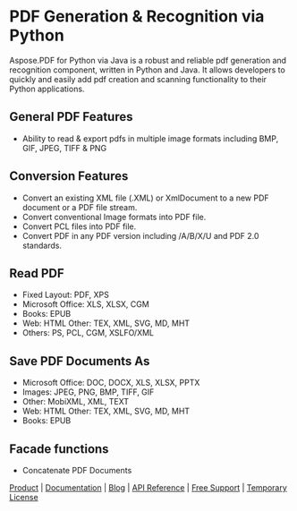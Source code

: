# PDF Generation & Recognition via Python

Aspose.PDF for Python via Java is a robust and reliable pdf generation and recognition component, written in Python and Java. It allows developers to quickly and easily add pdf creation and scanning functionality to their Python applications.

## General PDF Features

- Ability to read & export pdfs in multiple image formats including BMP, GIF, JPEG, TIFF & PNG

## Conversion Features

- Convert an existing XML file (.XML) or XmlDocument to a new PDF document or a PDF file stream.
- Convert conventional Image formats into PDF file.
- Convert PCL files into PDF file.
- Convert PDF in any PDF version including /A/B/X/U and PDF 2.0 standards.

## Read PDF

- Fixed Layout: PDF, XPS
- Microsoft Office:  XLS, XLSX, CGM
- Books: EPUB
- Web: HTML Other: TEX, XML, SVG, MD, MHT
- Others: PS, PCL, CGM, XSLFO/XML

## Save PDF Documents As

- Microsoft Office: DOC, DOCX, XLS, XLSX, PPTX
- Images: JPEG, PNG, BMP, TIFF, GIF
- Other: MobiXML, XML, TEXT
- Web: HTML Other: TEX, XML, SVG, MD, MHT
- Books: EPUB

## Facade functions

- Concatenate PDF Documents

[Product](https://products.aspose.com/pdf/java) | [Documentation](https://docs.aspose.com/pdf/java/) | [Blog](https://blog.aspose.com/category/pdf/) | [API Reference](https://apireference.aspose.com/pdf/java) | [Free Support](https://forum.aspose.com/c/pdf) | [Temporary License](https://purchase.aspose.com/temporary-license)


